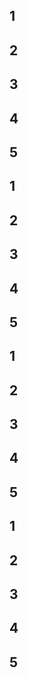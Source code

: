 ## 1

## 2

## 3

## 4

## 5

## 1

## 2

## 3

## 4

## 5

## 1

## 2

## 3

## 4

## 5

## 1

## 2

## 3

## 4

## 5